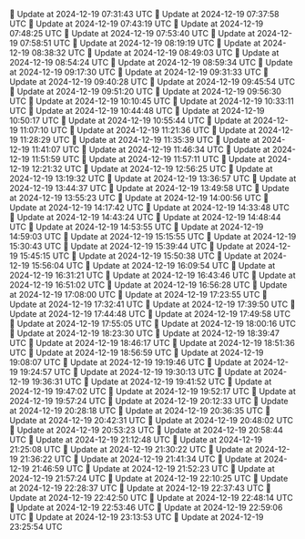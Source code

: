 🔄 Update at 2024-12-19 07:31:43 UTC
🔄 Update at 2024-12-19 07:37:58 UTC
🔄 Update at 2024-12-19 07:43:19 UTC
🔄 Update at 2024-12-19 07:48:25 UTC
🔄 Update at 2024-12-19 07:53:40 UTC
🔄 Update at 2024-12-19 07:58:51 UTC
🔄 Update at 2024-12-19 08:19:19 UTC
🔄 Update at 2024-12-19 08:38:32 UTC
🔄 Update at 2024-12-19 08:49:03 UTC
🔄 Update at 2024-12-19 08:54:24 UTC
🔄 Update at 2024-12-19 08:59:34 UTC
🔄 Update at 2024-12-19 09:17:30 UTC
🔄 Update at 2024-12-19 09:31:33 UTC
🔄 Update at 2024-12-19 09:40:28 UTC
🔄 Update at 2024-12-19 09:45:54 UTC
🔄 Update at 2024-12-19 09:51:20 UTC
🔄 Update at 2024-12-19 09:56:30 UTC
🔄 Update at 2024-12-19 10:10:45 UTC
🔄 Update at 2024-12-19 10:33:11 UTC
🔄 Update at 2024-12-19 10:44:48 UTC
🔄 Update at 2024-12-19 10:50:17 UTC
🔄 Update at 2024-12-19 10:55:44 UTC
🔄 Update at 2024-12-19 11:07:10 UTC
🔄 Update at 2024-12-19 11:21:36 UTC
🔄 Update at 2024-12-19 11:28:29 UTC
🔄 Update at 2024-12-19 11:35:39 UTC
🔄 Update at 2024-12-19 11:41:07 UTC
🔄 Update at 2024-12-19 11:46:34 UTC
🔄 Update at 2024-12-19 11:51:59 UTC
🔄 Update at 2024-12-19 11:57:11 UTC
🔄 Update at 2024-12-19 12:21:32 UTC
🔄 Update at 2024-12-19 12:56:25 UTC
🔄 Update at 2024-12-19 13:19:32 UTC
🔄 Update at 2024-12-19 13:36:57 UTC
🔄 Update at 2024-12-19 13:44:37 UTC
🔄 Update at 2024-12-19 13:49:58 UTC
🔄 Update at 2024-12-19 13:55:23 UTC
🔄 Update at 2024-12-19 14:00:56 UTC
🔄 Update at 2024-12-19 14:17:42 UTC
🔄 Update at 2024-12-19 14:33:48 UTC
🔄 Update at 2024-12-19 14:43:24 UTC
🔄 Update at 2024-12-19 14:48:44 UTC
🔄 Update at 2024-12-19 14:53:55 UTC
🔄 Update at 2024-12-19 14:59:03 UTC
🔄 Update at 2024-12-19 15:15:55 UTC
🔄 Update at 2024-12-19 15:30:43 UTC
🔄 Update at 2024-12-19 15:39:44 UTC
🔄 Update at 2024-12-19 15:45:15 UTC
🔄 Update at 2024-12-19 15:50:38 UTC
🔄 Update at 2024-12-19 15:56:04 UTC
🔄 Update at 2024-12-19 16:09:54 UTC
🔄 Update at 2024-12-19 16:31:21 UTC
🔄 Update at 2024-12-19 16:43:46 UTC
🔄 Update at 2024-12-19 16:51:02 UTC
🔄 Update at 2024-12-19 16:56:28 UTC
🔄 Update at 2024-12-19 17:08:00 UTC
🔄 Update at 2024-12-19 17:23:55 UTC
🔄 Update at 2024-12-19 17:32:41 UTC
🔄 Update at 2024-12-19 17:39:50 UTC
🔄 Update at 2024-12-19 17:44:48 UTC
🔄 Update at 2024-12-19 17:49:58 UTC
🔄 Update at 2024-12-19 17:55:05 UTC
🔄 Update at 2024-12-19 18:00:16 UTC
🔄 Update at 2024-12-19 18:23:30 UTC
🔄 Update at 2024-12-19 18:39:47 UTC
🔄 Update at 2024-12-19 18:46:17 UTC
🔄 Update at 2024-12-19 18:51:36 UTC
🔄 Update at 2024-12-19 18:56:59 UTC
🔄 Update at 2024-12-19 19:08:07 UTC
🔄 Update at 2024-12-19 19:19:46 UTC
🔄 Update at 2024-12-19 19:24:57 UTC
🔄 Update at 2024-12-19 19:30:13 UTC
🔄 Update at 2024-12-19 19:36:31 UTC
🔄 Update at 2024-12-19 19:41:52 UTC
🔄 Update at 2024-12-19 19:47:02 UTC
🔄 Update at 2024-12-19 19:52:17 UTC
🔄 Update at 2024-12-19 19:57:24 UTC
🔄 Update at 2024-12-19 20:12:33 UTC
🔄 Update at 2024-12-19 20:28:18 UTC
🔄 Update at 2024-12-19 20:36:35 UTC
🔄 Update at 2024-12-19 20:42:31 UTC
🔄 Update at 2024-12-19 20:48:02 UTC
🔄 Update at 2024-12-19 20:53:23 UTC
🔄 Update at 2024-12-19 20:58:44 UTC
🔄 Update at 2024-12-19 21:12:48 UTC
🔄 Update at 2024-12-19 21:25:08 UTC
🔄 Update at 2024-12-19 21:30:22 UTC
🔄 Update at 2024-12-19 21:36:22 UTC
🔄 Update at 2024-12-19 21:41:34 UTC
🔄 Update at 2024-12-19 21:46:59 UTC
🔄 Update at 2024-12-19 21:52:23 UTC
🔄 Update at 2024-12-19 21:57:24 UTC
🔄 Update at 2024-12-19 22:10:25 UTC
🔄 Update at 2024-12-19 22:28:37 UTC
🔄 Update at 2024-12-19 22:37:43 UTC
🔄 Update at 2024-12-19 22:42:50 UTC
🔄 Update at 2024-12-19 22:48:14 UTC
🔄 Update at 2024-12-19 22:53:46 UTC
🔄 Update at 2024-12-19 22:59:06 UTC
🔄 Update at 2024-12-19 23:13:53 UTC
🔄 Update at 2024-12-19 23:25:54 UTC
